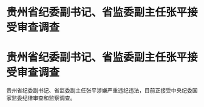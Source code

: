 # 贵州省纪委副书记、省监委副主任张平接受审查调查

# 贵州省纪委副书记、省监委副主任张平接受审查调查

贵州省纪委副书记、省监委副主任张平涉嫌严重违纪违法，目前正接受中央纪委国家监委纪律审查和监察调查。

